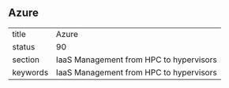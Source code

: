 ## Azure


|          |                                         |
| -------- | --------------------------------------- |
| title    | Azure                                   | 
| status   | 90                                      |
| section  | IaaS Management from HPC to hypervisors |
| keywords | IaaS Management from HPC to hypervisors |


